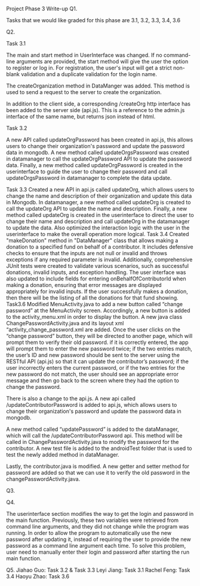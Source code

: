 Project Phase 3 Write-up
Q1.

Tasks that we would like graded for this phase are 3.1, 3.2, 3.3, 3.4, 3.6

Q2.

Task 3.1

The main and start method in UserInterface was changed. If no command-line arguments are provided, the start method will give the user the option to register or log in. For registration, the user's input will get a strict non-blank validation and a duplicate validation for the login name.

The createOrganization method in DataManger was added. This method is used to send a request to the server to create the organization.

In addition to the client side, a corresponding /createOrg http interface has been added to the server side (api.js). This is a reference to the admin.js interface of the same name, but returns json instead of html.


Task 3.2

A new API called updateOrgPassword has been created in api.js, this allows users to change their organization's password and update the password data in mongodb. A new method called updateOrgsPassword was created in datamanager to call the updateOrgPassword API to update the password data. Finally, a new method called updateOrgPassword is created in the userinterface to guide the user to change their password and call updateOrgsPassword in datamanager to complete the data update.

Task 3.3
Created a new API in api.js called updateOrg, which allows users to change the name and description of their organization and update this data in Mongodb. In datamanager, a new method called updateOrg is created to call the updateOrg API to update the name and description. Finally, a new method called updateOrg is created in the userinterface to direct the user to change their name and description and call updateOrg in the datamanager to update the data. Also optimized the interaction logic with the user in the userinterface to make the overall operation more logical.
Task 3.4
Created "makeDonation" method in "DataManager" class that allows making a donation to a specified fund on behalf of a contributor. It includes defensive checks to ensure that the inputs are not null or invalid and throws exceptions if any required parameter is invalid. Additionally, comprehensive JUnit tests were created to validate various scenarios, such as successful donations, invalid inputs, and exception handling. The user interface was also updated to include fields for entering onBehalfOfContributorId when making a donation, ensuring that error messages are displayed appropriately for invalid inputs. If the user successfully makes a donation, then there will be the listing of all the donations for that fund showing.
Task3.6
Modified MenuActivity.java to add a new button called “change password” at the MenuActivity screen. Accordingly, a new button is added to the activity_menu.xml in order to display the button. A new java class ChangePasswordActivity.java and its layout xml “activity_change_password.xml are added. Once the user clicks on the “change password” button, they will be directed to another page, which will prompt them to verify their old password. if it is correctly entered, the app will prompt them to enter the new password twice; 
if the two entries match, the user’s ID and new password should be sent to the server using the RESTful API (api.js) so that it can update the contributor’s password; 
if the user incorrectly enters the current password, or if the two entries for the new password do not match, the user should see an appropriate error message and then go back to the screen where they had the option to change the password. 

There is also a change to the api.js. A new api called /updateContributorPassword is added to api.js, which allows users to change their organization's password and update the password data in mongodb.

A new method called “updatePassword” is added to the dataManager, which will call the /updateContributorPassword api. This method will be called in ChangePasswordActivity.java to modify the password for the contributor. A new test file is added to the androidTest folder that is used to test the newly added method in dataManager.

Lastly, the contributor.java is modified. A new getter and setter method for password are added so that we can use it to verify the old password in the changePasswordActivity.java.


Q3.

Q4.

The userinterface section modifies the way to get the login and password in the main function. Previously, these two variables were retrieved from command line arguments, and they did not change while the program was running. In order to allow the program to automatically use the new password after updating it, instead of requiring the user to provide the new password as a command line argument each time. To solve this problem, user need to manually enter their login and password after starting the run main function.



Q5.
Jiahao Guo: Task 3.2 & Task 3.3
Leyi Jiang: Task 3.1
Rachel Feng: Task 3.4
Haoyu Zhao: Task 3.6
